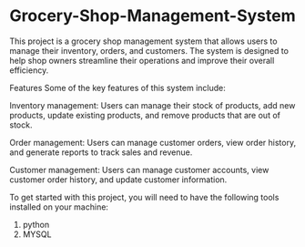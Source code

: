 # Grocery-Shop-Management-System

This project is a grocery shop management system that allows users to manage their inventory, orders, and customers. The system is designed to help shop owners streamline their operations and improve their overall efficiency.

Features
Some of the key features of this system include:

Inventory management: Users can manage their stock of products, add new products, update existing products, and remove products that are out of stock.

Order management: Users can manage customer orders, view order history, and generate reports to track sales and revenue.

Customer management: Users can manage customer accounts, view customer order history, and update customer information.

To get started with this project, you will need to have the following tools installed on your machine:
1) python
2) MYSQL
